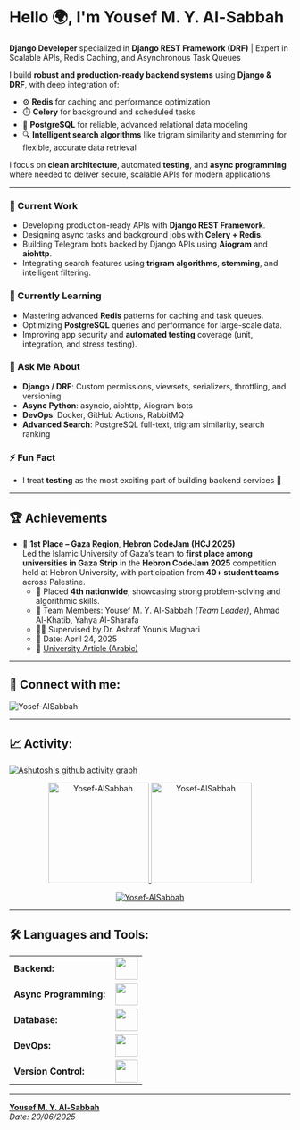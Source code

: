 <link rel="stylesheet" type='text/css' href="https://cdn.jsdelivr.net/gh/devicons/devicon@latest/devicon.min.css" />

# Hello 🌍, I'm Yousef M. Y. Al-Sabbah

**Django Developer** specialized in **Django REST Framework (DRF)** | Expert in Scalable APIs, Redis Caching, and Asynchronous Task Queues  

I build **robust and production-ready backend systems** using **Django & DRF**, with deep integration of:

- ⚙️ **Redis** for caching and performance optimization  
- ⏱️ **Celery** for background and scheduled tasks  
- 🐘 **PostgreSQL** for reliable, advanced relational data modeling  
- 🔍 **Intelligent search algorithms** like trigram similarity and stemming for flexible, accurate data retrieval  

I focus on **clean architecture**, automated **testing**, and **async programming** where needed to deliver secure, scalable APIs for modern applications.

---

### 🔭 Current Work
- Developing production-ready APIs with **Django REST Framework**.
- Designing async tasks and background jobs with **Celery + Redis**.
- Building Telegram bots backed by Django APIs using **Aiogram** and **aiohttp**.
- Integrating search features using **trigram algorithms**, **stemming**, and intelligent filtering.

### 🌱 Currently Learning
- Mastering advanced **Redis** patterns for caching and task queues.
- Optimizing **PostgreSQL** queries and performance for large-scale data.
- Improving app security and **automated testing** coverage (unit, integration, and stress testing).

### 💬 Ask Me About
- **Django / DRF**: Custom permissions, viewsets, serializers, throttling, and versioning  
- **Async Python**: asyncio, aiohttp, Aiogram bots  
- **DevOps**: Docker, GitHub Actions, RabbitMQ  
- **Advanced Search**: PostgreSQL full-text, trigram similarity, search ranking

### ⚡ Fun Fact
- I treat **testing** as the most exciting part of building backend services 🚀

---

## 🏆 Achievements

- 🥇 **1st Place – Gaza Region**, **Hebron CodeJam (HCJ 2025)**  
  Led the Islamic University of Gaza’s team to **first place among universities in Gaza Strip** in the **Hebron CodeJam 2025** competition held at Hebron University, with participation from **40+ student teams** across Palestine.  
  - 🧠 Placed **4th nationwide**, showcasing strong problem-solving and algorithmic skills.  
  - 👥 Team Members: Yousef M. Y. Al-Sabbah *(Team Leader)*, Ahmad Al-Khatib, Yahya Al-Sharafa  
  - 🧑‍🏫 Supervised by Dr. Ashraf Younis Mughari  
  - 📅 Date: April 24, 2025  
  - 📎 [University Article (Arabic)](https://www.iugaza.edu.ps/p31834/)

---

## 📡 Connect with me:
<p align="left">
<a href="https://github.com/Yosef-AlSabbah" target="blank"><i class="devicon-github-original" alt="GitHub" height="40" width="60"></i></a>
<a href="https://www.linkedin.com/in/Yosef-AlSabbah/" target="blank"><i class="devicon-linkedin-plain colored" alt="LinkedIn" height="40" width="60"></i></a>
</p>

<p align="left"> <img src="https://komarev.com/ghpvc/?username=Yosef-AlSabbah&label=Profile%20views&color=0e75b6&style=flat" alt="Yosef-AlSabbah" /> </p>

---

## 📈 Activity:

[![Ashutosh's github activity graph](https://github-readme-activity-graph.vercel.app/graph?username=Yosef-AlSabbah&bg_color=0f2d3e&color=1cadfb&line=1cadfb&point=1cadfb&area=true&hide_border=true)](https://github.com/ashutosh00710/github-readme-activity-graph)

<div align="center">
  <a href="https://github.com/Yosef-AlSabbah">
    <img height="180em" src="https://github-readme-stats.vercel.app/api/top-langs?username=Yosef-AlSabbah&show_icons=true&locale=en&layout=compact&theme=tokyonight" alt="Yosef-AlSabbah"/>
    <img height="180em" src="https://github-readme-stats.vercel.app/api?username=Yosef-AlSabbah&show_icons=true&locale=en&layout=compact&theme=tokyonight" alt="Yosef-AlSabbah"/>
  </a>
</div>
<p align="center">
  <a href="https://github.com/Yosef-AlSabbah">
    <img src="https://github-readme-streak-stats.herokuapp.com/?user=Yosef-AlSabbah&&theme=tokyonight" alt="Yosef-AlSabbah" />
  </a>
</p>

---

## 🛠 Languages and Tools:
<table>
    <tr>
        <td style="font-weight: bold; padding-right: 10px;">Backend:</td>
        <td><img height="40" src="https://skillicons.dev/icons?i=python,django,fastapi,celery,redis,nginx"/></td>
    </tr>
    <tr>
        <td style="font-weight: bold; padding-right: 10px;">Async Programming:</td>
        <td><img height="40" src="https://skillicons.dev/icons?i=python,js"/></td>
    </tr>
    <tr>
        <td style="font-weight: bold; padding-right: 10px;">Database:</td>
        <td><img height="40" src="https://skillicons.dev/icons?i=postgresql,mysql,sqlite"/></td>
    </tr>
    <tr>
        <td style="font-weight: bold; padding-right: 10px;">DevOps:</td>
        <td><img height="40" src="https://skillicons.dev/icons?i=docker,githubactions"/></td>
    </tr>
    <tr>
        <td style="font-weight: bold; padding-right: 10px;">Version Control:</td>
        <td><img height="40" src="https://skillicons.dev/icons?i=git,github"/></td>
    </tr>
</table>


---

**[Yousef M. Y. Al-Sabbah](https://github.com/Yosef-AlSabbah)**  
_Date: 20/06/2025_
